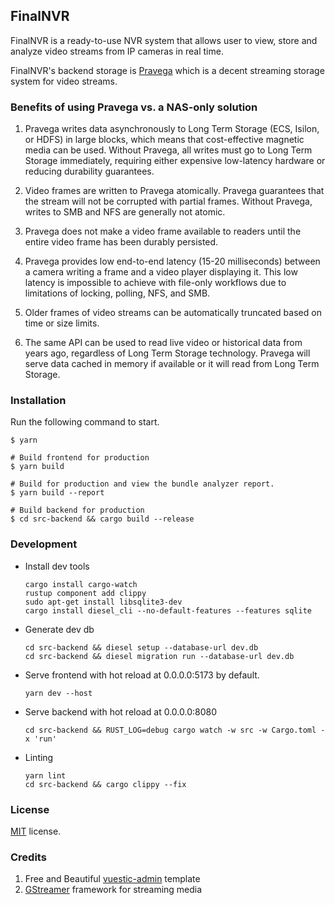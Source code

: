 ## FinalNVR

FinalNVR is a ready-to-use NVR system that allows user to view, store and analyze video streams from IP cameras in real time.

FinalNVR's backend storage is [Pravega](https://github.com/pravega/pravega) which is a decent streaming storage system for video streams.

### Benefits of using Pravega vs. a NAS-only solution 

1. Pravega writes data asynchronously to Long Term Storage (ECS, Isilon, or HDFS) in large blocks, which means that cost-effective magnetic media can be used. Without Pravega, all writes must go to Long Term Storage immediately, requiring either expensive low-latency hardware or reducing durability guarantees. 

2. Video frames are written to Pravega atomically. Pravega guarantees that the stream will not be corrupted with partial frames. Without Pravega, writes to SMB and NFS are generally not atomic. 

3. Pravega does not make a video frame available to readers until the entire video frame has been durably persisted. 

4. Pravega provides low end-to-end latency (15-20 milliseconds) between a camera writing a frame and a video player displaying it. This low latency is impossible to achieve with file-only workflows due to limitations of locking, polling, NFS, and SMB. 

5. Older frames of video streams can be automatically truncated based on time or size limits. 

6. The same API can be used to read live video or historical data from years ago, regardless of Long Term Storage technology. Pravega will serve data cached in memory if available or it will read from Long Term Storage. 

### Installation

Run the following command to start.

```
$ yarn

# Build frontend for production
$ yarn build

# Build for production and view the bundle analyzer report.
$ yarn build --report

# Build backend for production
$ cd src-backend && cargo build --release
```

### Development

- Install dev tools
    ```
    cargo install cargo-watch
    rustup component add clippy
    sudo apt-get install libsqlite3-dev
    cargo install diesel_cli --no-default-features --features sqlite
    ```

- Generate dev db
    ```
    cd src-backend && diesel setup --database-url dev.db
    cd src-backend && diesel migration run --database-url dev.db
    ```

- Serve frontend with hot reload at 0.0.0.0:5173 by default.
    ```
    yarn dev --host
    ```

- Serve backend with hot reload at 0.0.0.0:8080
    ```
    cd src-backend && RUST_LOG=debug cargo watch -w src -w Cargo.toml -x 'run'
    ```

- Linting
    ```
    yarn lint
    cd src-backend && cargo clippy --fix
    ```

### License

[MIT](https://github.com/epicmaxco/vuestic-admin/blob/master/LICENSE) license.

### Credits
1. Free and Beautiful [vuestic-admin](https://github.com/epicmaxco/vuestic-admin) template
2. [GStreamer](https://gitlab.freedesktop.org/gstreamer/gstreamer) framework for streaming media
